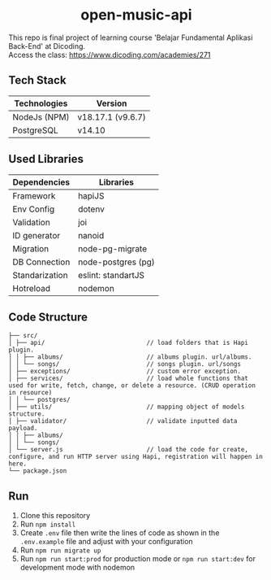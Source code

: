 <h1 align="center"><b>open-music-api</b></h1>

This repo is final project of learning course 'Belajar Fundamental Aplikasi Back-End' at Dicoding.\
Access the class: https://www.dicoding.com/academies/271

## Tech Stack

| Technologies       | Version           |
| ------------------ | ----------------- |
| NodeJs (NPM)       | v18.17.1 (v9.6.7) |
| PostgreSQL         | v14.10            |

## Used Libraries

| Dependencies   | Libraries          |
| -------------- | ------------------ |
| Framework      | hapiJS             |
| Env Config     | dotenv             |
| Validation     | joi                |
| ID generator   | nanoid             |
| Migration      | node-pg-migrate    |
| DB Connection  | node-postgres (pg) |
| Standarization | eslint: standartJS |
| Hotreload      | nodemon            |

## Code Structure

```
├── src/
│ ├── api/                            // load folders that is Hapi plugin.
│ │ ├── albums/                       // albums plugin. url/albums.
│ │ └── songs/                        // songs plugin. url/songs
│ ├── exceptions/                     // custom error exception.
│ ├── services/                       // load whole functions that used for write, fetch, change, or delete a resource. (CRUD operation in resource)
│ │ └── postgres/
│ ├── utils/                          // mapping object of models structure.
│ ├── validator/                      // validate inputted data payload.
│ │ ├── albums/
│ │ └── songs/
│ └── server.js                       // load the code for create, configure, and run HTTP server using Hapi, registration will happen in here.
└── package.json
```

## Run

1. Clone this repository
2. Run `npm install`
3. Create `.env` file then write the lines of code as shown in the `.env.example` file and adjust with your configuration
4. Run `npm run migrate up`
5. Run `npm run start:prod` for production mode or `npm run start:dev` for development mode with nodemon